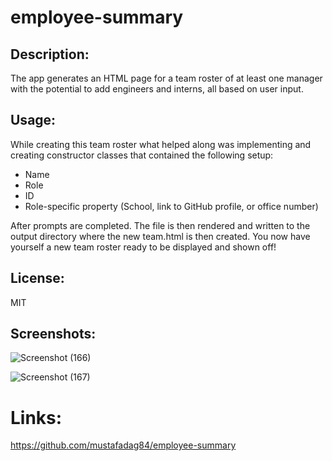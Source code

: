 # employee-summary
## Description:

The app generates an HTML page for a team roster of at least one manager with the potential to add engineers and interns, all based on user input.

## Usage:
While creating this team roster what helped along was implementing and creating constructor classes that contained the following setup:

- Name
- Role
- ID
- Role-specific property (School, link to GitHub profile, or office number)

After prompts are completed. The file is then rendered and written to the output directory where the new team.html is then created. You now have yourself a new team roster ready to be displayed and shown off!

## License:
MIT


## Screenshots:

![Screenshot (166)](https://user-images.githubusercontent.com/63365781/89857822-18aa0280-db6b-11ea-9887-036da80c7c4e.png)

![Screenshot (167)](https://user-images.githubusercontent.com/63365781/89857831-1d6eb680-db6b-11ea-8677-7b761f5b2aca.png)


# Links:

https://github.com/mustafadag84/employee-summary

